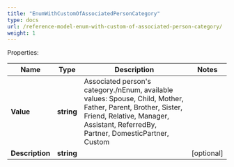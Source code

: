 ```yaml
---
title: "EnumWithCustomOfAssociatedPersonCategory"
type: docs
url: /reference-model-enum-with-custom-of-associated-person-category/
weight: 1
---
```


Properties:

Name | Type | Description | Notes
---- | ---- | ----------- | -----
**Value** | **string** | Associated person&#39;s category./nEnum, available values: Spouse, Child, Mother, Father, Parent, Brother, Sister, Friend, Relative, Manager, Assistant, ReferredBy, Partner, DomesticPartner, Custom | 
**Description** | **string** |  | [optional] 



